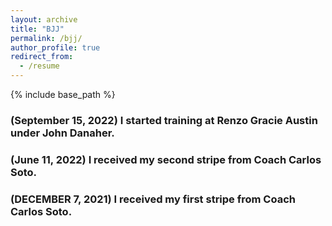 ```yaml
---
layout: archive
title: "BJJ"
permalink: /bjj/
author_profile: true
redirect_from:
  - /resume
---
```

{% include base_path %}



### (September 15, 2022) I started training at Renzo Gracie Austin under John Danaher.
### (June 11, 2022) I received my second stripe from Coach Carlos Soto.
### (DECEMBER 7, 2021) I received my first stripe from Coach Carlos Soto.

